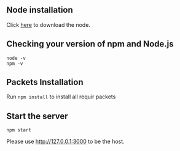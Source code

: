 ## Node installation

Click [here](https://nodejs.org/en/) to download the node.

## Checking your version of npm and Node.js

```
node -v
npm -v
```

## Packets Installation
Run `npm install` to install all requir packets

## Start the server
```
npm start
```
Please use http://127.0.0.1:3000 to be the host.